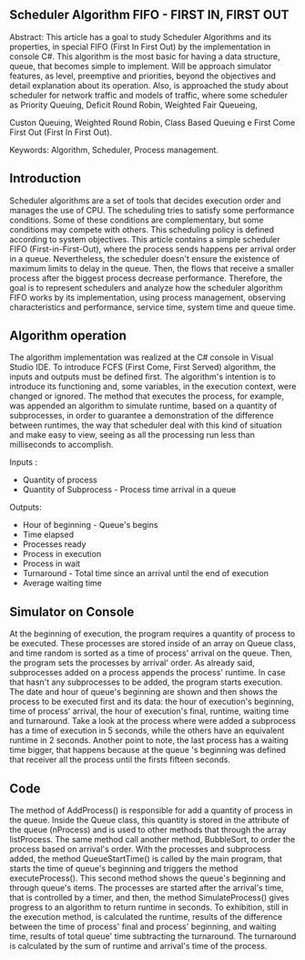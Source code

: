 ## Scheduler Algorithm FIFO - FIRST IN, FIRST OUT 
Abstract: This article has a goal to study Scheduler Algorithms and its properties, in special FIFO (First In First Out) by the implementation in console C#. This algorithm is the most basic for having a data structure, queue, that becomes simple to implement. Will be approach simulator features, as level, preemptive and priorities, beyond the objectives and detail explanation about its operation. Also, is approached the study about scheduler for network traffic and models of traffic, where some scheduler as Priority Queuing, Deficit Round Robin, Weighted Fair Queueing, 

Custon Queuing, Weighted Round Robin, Class Based Queuing e First Come First Out (First In First Out). 

Keywords: Algorithm, Scheduler, Process management. 

## Introduction  

Scheduler algorithms are a set of tools that decides execution order and manages the use of CPU. The scheduling tries to satisfy some performance conditions. Some of these conditions are complementary, but some conditions may compete with others. This scheduling policy is defined according to system objectives. This article contains a simple scheduler FIFO (First-in-First-Out), where the process sends happens per arrival order in a queue. Nevertheless, the scheduler doesn't ensure the existence of maximum limits to delay in the queue. Then, the flows that receive a smaller process after the biggest process decrease performance.
Therefore, the goal is to represent schedulers and analyze how the scheduler algorithm  FIFO works by its implementation, using process management, observing characteristics and performance, service time, system time and queue time. 

## Algorithm operation 
The algorithm implementation was realized at the C# console in Visual Studio IDE. 
To introduce FCFS (First Come, First Served) algorithm, the inputs and outputs must be defined first. The algorithm's intention is to introduce its functioning and,  some variables, in the execution context, were changed or ignored. The method that executes the process, for example, was appended an algorithm to simulate runtime, based on a quantity of subprocesses, in order to guarantee a demonstration of the difference between runtimes, the way that scheduler deal with this kind of situation and make easy to view, seeing as all the processing run less than milliseconds to accomplish.

Inputs :
   - Quantity of process
   - Quantity of Subprocess 
    - Process time arrival in a queue

Outputs:
   - Hour of beginning - Queue's begins 
   - Time elapsed
   - Processes ready        
   - Process in execution
   - Process in wait 
   - Turnaround - Total time since an arrival until the end of execution
   - Average waiting time

## Simulator on Console
At the beginning of execution, the program requires a quantity of process to be executed. These processes are stored inside of an array on Queue class, and time random is sorted as a time of process' arrival on the queue. Then, the program sets the processes by arrival' order. As already said, subprocesses added on a process appends the process' runtime. 
In case that hasn't any subprocesses to be added, the program starts execution. The date and hour of queue's beginning are shown and then shows the process to be executed first and its data: the hour of execution's beginning,  time of process' arrival, the hour of execution's final, runtime, waiting time and turnaround.
Take a look at the process where were added a subprocess has a time of execution in 5 seconds, while the others have an equivalent runtime in 2 seconds. Another point to note, the last process has a waiting time bigger, that happens because at the queue 's beginning was defined that receiver all the process until the firsts fifteen seconds. 

## Code 
The method of AddProcess() is responsible for add a quantity of process in the queue. Inside the Queue class, this quantity is stored in the attribute of the queue (nProcess) and is used to other methods that through the array listProcess. The same method call another method, BubbleSort, to order the process based on arrival's order. 
With the processes and subprocess added, the method QueueStartTime() is called by the main program, that starts the time of queue's beginning and triggers the method executeProcess(). 
This second method shows the queue's beginning and through queue's items. The processes are started after the arrival's time, that is controlled by a timer, and then, the method SimulateProcess() gives progress to an algorithm to return runtime in seconds. 
To exhibition, still in the execution method, is calculated the runtime, results of the difference between the time of process' final and process' beginning, and waiting time, results of total queue' time subtracting the turnaround. The turnaround is calculated by the sum of runtime and arrival's time of the process.